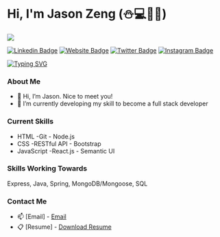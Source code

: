 # Hi, I'm Jason Zeng (:snowman::computer::jack_o_lantern::beer:)
![](https://komarev.com/ghpvc/?username=mister-zeng)

[![Linkedin Badge](https://img.shields.io/badge/-LinkedIn-0e76a8?style=flat-square&logo=Linkedin&logoColor=white)](https://www.linkedin.com/in/misterzeng/)
[![Website Badge](https://img.shields.io/badge/Website-3b5998?style=flat-square&logo=google-chrome&logoColor=white)](https://mister-zeng.github.io/Portfolio-Website/)
[![Twitter Badge](https://img.shields.io/badge/-Twitter-00acee?style=flat-square&logo=Twitter&logoColor=white)](https://www.twitter.com/misterzeng)
[![Instagram Badge](https://img.shields.io/badge/-Instagram-e4405f?style=flat-square&logo=Instagram&logoColor=white)](https://instagram.com/misterzeng/)

[![Typing SVG](https://readme-typing-svg.herokuapp.com?font=comfortaa&color=%03c2fc&size=25&height=40&lines=Nice+to+meet+you!;I'm+a+Software+Engineer)](https://git.io/typing-svg)

### About Me
- 👋 Hi, I’m Jason. Nice to meet you!
- 🌱 I’m currently developing my skill to become a full stack developer

### Current Skills
- HTML -Git - Node.js
- CSS -RESTful API - Bootstrap
- JavaScript -React.js - Semantic UI
### Skills Working Towards
Express, Java, Spring, MongoDB/Mongoose, SQL

### Contact Me
- 📫 [Email] - [Email](Officialjasonzeng@gmail.com)
- 📋 [Resume] - [Download Resume](https://github.com/Mister-Zeng/Mister-Zeng/raw/main/Jason%20Zeng_Resume.pdf)
